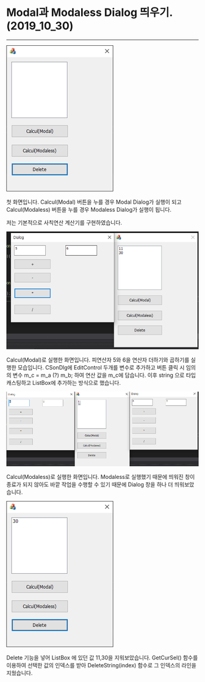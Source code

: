 # Modal과 Modaless Dialog 띄우기. (2019_10_30)


------------------------------------------------------------------------------

![first](./img/first.PNG)

첫 화면입니다.
Calcul(Modal) 버튼을 누를 경우 Modal Dialog가 실행이 되고
Calcul(Modaless) 버튼을 누를 경우 Modaless Dialog가 실행이 됩니다.

저는 기본적으로 사칙연산 계산기를 구현하였습니다.


![second](./img/second.PNG)

Calcul(Modal)로 실행한 화면입니다.
피연산자 5와 6을
연산자 더하기와 곱하기를 실행한 모습입니다.
CSonDlg에 EditControl 두개를 변수로 추가하고
버튼 클릭 시 임의의 변수 m_c = m_a (?) m_b; 하여
연산 값을 m_c에 담습니다. 이후 string 으로 타입 캐스팅하고
ListBox에 추가하는 방식으로 했습니다.


![cap3](./img/cap3.PNG)

Calcul(Modaless)로 실행한 화면입니다.
Modaless로 실행했기 때문에 띄워진 창이 종료가 되지 않아도 바깥 작업을 수행할 수 있기 때문에
Dialog 창을 하나 더 띄워보았습니다.


![cap4](./img/cap4.PNG)

Delete 기능을 넣어 ListBox 에 있던 값 11,30을 지워보았습니다.
GetCurSel() 함수를 이용하여 선택한 값의 인덱스를 받아 
DeleteString(index) 함수로 그 인덱스의 라인을 지웠습니다. 


